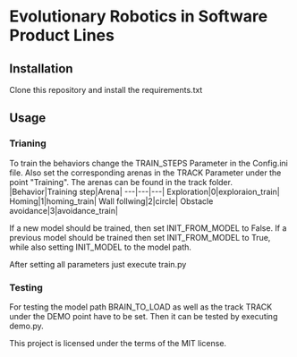 # Evolutionary Robotics in Software Product Lines

## Installation
Clone this repository and install the requirements.txt
## Usage
### Trianing
To train the behaviors change the TRAIN_STEPS Parameter in the Config.ini file. 
Also set the corresponding arenas in the TRACK Parameter under the point "Training". The arenas can be found in the track folder.
|Behavior|Training step|Arena|
---|---|---|
Exploration|0|exploraion_train|
Homing|1|homing_train|
Wall follwing|2|circle|
Obstacle avoidance|3|avoidance_train|

If a new model should be trained, then set INIT_FROM_MODEL to False.
If a previous model should be trained then set INIT_FROM_MODEL to True, while also setting INIT_MODEL to the model path.

After setting all parameters just execute train.py

### Testing
For testing the model path BRAIN_TO_LOAD as well as the track TRACK under the DEMO point have to be set.
Then it can be tested by executing demo.py.



This project is licensed under the terms of the MIT license.
